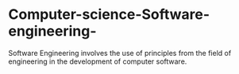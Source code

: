 # Computer-science-Software-engineering-
Software Engineering involves the use of principles from the field of engineering in the development of computer software.
